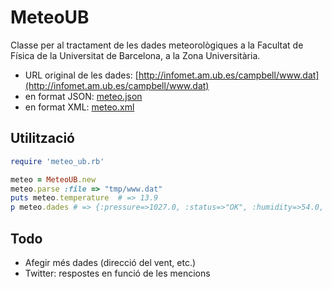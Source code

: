 MeteoUB
=======
Classe per al tractament de les dades meteorològiques a la Facultat de Física de la Universitat de Barcelona, a la Zona Universitària.

* URL original de les dades: [http://infomet.am.ub.es/campbell/www.dat](http://infomet.am.ub.es/campbell/www.dat)
* en format JSON: [meteo.json](http://ulisses.fis.ub.edu:8001/services/meteo/meteo.json)
* en format XML: [meteo.xml](http://ulisses.fis.ub.edu:8001/services/meteo/meteo.xml)

Utilització
-----------

```ruby
require 'meteo_ub.rb'

meteo = MeteoUB.new
meteo.parse :file => "tmp/www.dat"
puts meteo.temperature	# => 13.9
p meteo.dades # => {:pressure=>1027.0, :status=>"OK", :humidity=>54.0, :temperature=>14.2, :sunrise=>#<DateTime: 1768265861/720,0,2299161>, :wind_speed=>4.4, :sunset=>#<DateTime: 707306453/288,0,2299161>, :plou=>false, :datetime=>#<DateTime: 117884401/48,0,2299161>}

```

Todo
----
* Afegir més dades (direcció del vent, etc.)
* Twitter: respostes en funció de les mencions